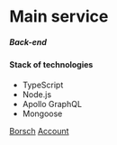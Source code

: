 # Main service

##### Back-end

#### Stack of technologies

- TypeScript
- Node.js
- Apollo GraphQL
- Mongoose

[Borsch](https://github.com/penhersky/shani-borsch)
[Account](https://github.com/penhersky/shami-account-back)
